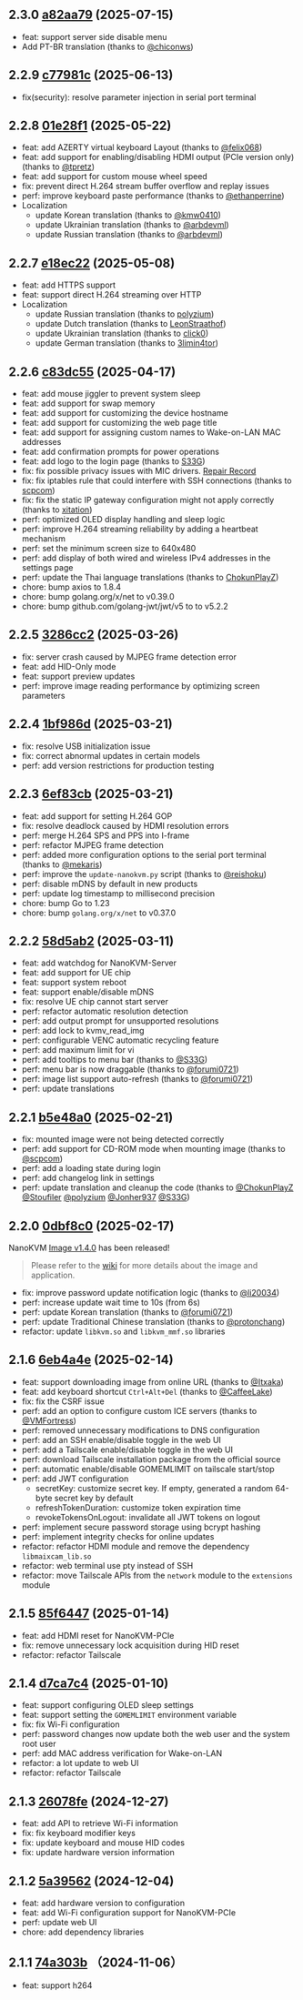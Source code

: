 ## 2.3.0 [a82aa79](https://github.com/sipeed/NanoKVM/commit/a82aa792d87337268ab644b37fcbacdae4f0ce33) (2025-07-15)     

* feat: support server side disable menu
* Add PT-BR translation (thanks to [@chiconws](https://github.com/chiconws))

## 2.2.9 [c77981c](https://github.com/sipeed/NanoKVM/commit/c77981cc0ceebd8f6705b6c5d8c3cf4edf4f6717) (2025-06-13)

* fix(security): resolve parameter injection in serial port terminal

## 2.2.8 [01e28f1](https://github.com/sipeed/NanoKVM/commit/01e28f10ae8b581d484bb6077ddfe7bbe4e57919) (2025-05-22)

* feat: add AZERTY virtual keyboard Layout (thanks to [@felix068](https://github.com/felix068))
* feat: add support for enabling/disabling HDMI output (PCIe version only) (thanks to [@tpretz](https://github.com/tpretz))
* feat: add support for custom mouse wheel speed
* fix: prevent direct H.264 stream buffer overflow and replay issues
* perf: improve keyboard paste performance (thanks to [@ethanperrine](https://github.com/ethanperrine))
* Localization
  * update Korean translation (thanks to [@kmw0410](https://github.com/kmw0410))
  * update Ukrainian translation (thanks to [@arbdevml](https://github.com/arbdevml))
  * update Russian translation (thanks to [@arbdevml](https://github.com/arbdevml))

## 2.2.7 [e18ec22](https://github.com/sipeed/NanoKVM/commit/e18ec2219d22886529575d1fdaad5c320e05f5b2) (2025-05-08)

* feat: add HTTPS support
* feat: support direct H.264 streaming over HTTP
* Localization
  * update Russian translation (thanks to [polyzium](https://github.com/polyzium))
  * update Dutch translation (thanks to [LeonStraathof](https://github.com/LeonStraathof))
  * update Ukrainian translation (thanks to [click0](https://github.com/click0))
  * update German translation (thanks to [3limin4tor](https://github.com/3limin4tor))

## 2.2.6 [c83dc55](https://github.com/sipeed/NanoKVM/commit/c83dc5565c9dbed22336661a8832edbd93a06d11) (2025-04-17)

* feat: add mouse jiggler to prevent system sleep
* feat: add support for swap memory
* feat: add support for customizing the device hostname
* feat: add support for customizing the web page title
* feat: add support for assigning custom names to Wake-on-LAN MAC addresses
* feat: add confirmation prompts for power operations
* feat: add logo to the login page (thanks to [S33G](https://github.com/S33G))
* fix: fix possible privacy issues with MIC drivers. [Repair Record](https://github.com/sipeed/NanoKVM/commit/f9244b36df090a05cd59ba11ea4fd01e9b638995)
* fix: fix iptables rule that could interfere with SSH connections (thanks to [scpcom](https://github.com/scpcom))
* fix: fix the static IP gateway configuration might not apply correctly (thanks to [xitation](https://github.com/xitation))
* perf: optimized OLED display handling and sleep logic
* perf: improve H.264 streaming reliability by adding a heartbeat mechanism
* perf: set the minimum screen size to 640x480
* perf: add display of both wired and wireless IPv4 addresses in the settings page
* perf: update the Thai language translations (thanks to [ChokunPlayZ](https://github.com/ChokunPlayZ))
* chore: bump axios to 1.8.4
* chore: bump golang.org/x/net to v0.39.0
* chore: bump github.com/golang-jwt/jwt/v5 to to v5.2.2

## 2.2.5 [3286cc2](https://github.com/sipeed/NanoKVM/commit/3286cc2f85a14133d65935cb476c833dcf151459) (2025-03-26)

* fix: server crash caused by MJPEG frame detection error
* feat: add HID-Only mode
* feat: support preview updates
* perf: improve image reading performance by optimizing screen parameters

## 2.2.4 [1bf986d](https://github.com/sipeed/NanoKVM/commit/1bf986d41b34d568c1ffee5df90ce61b6b08456b) (2025-03-21)

* fix: resolve USB initialization issue
* fix: correct abnormal updates in certain models
* perf: add version restrictions for production testing

## 2.2.3 [6ef83cb](https://github.com/sipeed/NanoKVM/commit/6ef83cb22fcd77f721d32c97c85d12f2bfc3035a) (2025-03-21)

* feat: add support for setting H.264 GOP
* fix: resolve deadlock caused by HDMI resolution errors
* perf: merge H.264 SPS and PPS into I-frame
* perf: refactor MJPEG frame detection
* perf: added more configuration options to the serial port terminal (thanks to [@mekaris](https://github.com/mekaris))
* perf: improve the `update-nanokvm.py` script (thanks to [@reishoku](https://github.com/reishoku))
* perf: disable mDNS by default in new products
* perf: update log timestamp to millisecond precision
* chore: bump Go to 1.23
* chore: bump `golang.org/x/net` to v0.37.0

## 2.2.2 [58d5ab2](https://github.com/sipeed/NanoKVM/commit/58d5ab2d37244b1e1a68b925a5c23c324c489ad3) (2025-03-11)

* feat: add watchdog for NanoKVM-Server
* feat: add support for UE chip
* feat: support system reboot
* feat: support enable/disable mDNS
* fix: resolve UE chip cannot start server
* perf: refactor automatic resolution detection
* perf: add output prompt for unsupported resolutions
* perf: add lock to kvmv_read_img
* perf: configurable VENC automatic recycling feature
* perf: add maximum limit for vi
* perf: add tooltips to menu bar (thanks to [@S33G](https://github.com/S33G))
* perf: menu bar is now draggable (thanks to [@forumi0721](https://github.com/forumi0721))
* perf: image list support auto-refresh (thanks to [@forumi0721](https://github.com/forumi0721))
* perf: update translations

## 2.2.1 [b5e48a0](https://github.com/sipeed/NanoKVM/commit/b5e48a07e82df3aedd60442342ae50b95684a697) (2025-02-21)

* fix: mounted image were not being detected correctly
* perf: add support for CD-ROM mode when mounting image (thanks to [@scpcom](https://github.com/scpcom))
* perf: add a loading state during login
* perf: add changelog link in settings
* perf: update translation and cleanup the code (thanks to [@ChokunPlayZ](https://github.com/ChokunPlayZ) [@Stoufiler](https://github.com/Stoufiler) [@polyzium](https://github.com/polyzium) [@Jonher937](https://github.com/Jonher937) [@S33G](https://github.com/S33G))

## 2.2.0 [0dbf8c0](https://github.com/sipeed/NanoKVM/commit/0dbf8c007f2d0183d0f0601c3da6d3c3fccd8b31) (2025-02-17)

NanoKVM [Image v1.4.0](https://github.com/sipeed/NanoKVM/releases/tag/v1.4.0) has been released!

> Please refer to the [wiki](https://wiki.sipeed.com/hardware/en/kvm/NanoKVM/system/introduction.html) for more details about the image and application.

* fix: improve password update notification logic (thanks to [@li20034](https://github.com/li20034))
* perf: increase update wait time to 10s (from 6s)
* perf: update Korean translation (thanks to [@forumi0721](https://github.com/forumi0721))
* perf: update Traditional Chinese translation (thanks to [@protonchang](https://github.com/protonchang))
* refactor: update `libkvm.so` and `libkvm_mmf.so` libraries

## 2.1.6 [6eb4a4e](https://github.com/sipeed/NanoKVM/commit/6eb4a4ea6254f465a47f9881d13934c686649061) (2025-02-14)

* feat: support downloading image from online URL (thanks to [@Itxaka](https://github.com/Itxaka))
* feat: add keyboard shortcut `Ctrl+Alt+Del` (thanks to [@CaffeeLake](https://github.com/CaffeeLake))
* fix: fix the CSRF issue
* perf: add an option to configure custom ICE servers (thanks to [@VMFortress](https://github.com/VMFortress))
* perf: removed unnecessary modifications to DNS configuration
* perf: add an SSH enable/disable toggle in the web UI
* perf: add a Tailscale enable/disable toggle in the web UI
* perf: download Tailscale installation package from the official source
* perf: automatic enable/disable GOMEMLIMIT on tailscale start/stop
* perf: add JWT configuration
  * secretKey: customize secret key. If empty, generated a random 64-byte secret key by default
  * refreshTokenDuration: customize token expiration time
  * revokeTokensOnLogout: invalidate all JWT tokens on logout
* perf: implement secure password storage using bcrypt hashing
* perf: implement integrity checks for online updates
* refactor: refactor HDMI module and remove the dependency `libmaixcam_lib.so`
* refactor: web terminal use pty instead of SSH
* refactor: move Tailscale APIs from the `network` module to the `extensions` module

## 2.1.5 [85f6447](https://github.com/sipeed/NanoKVM/commit/85f6447a16cc2591c6459b7d3dfda4d4cb75e98c) (2025-01-14)

* feat: add HDMI reset for NanoKVM-PCIe
* fix: remove unnecessary lock acquisition during HID reset
* refactor: refactor Tailscale

## 2.1.4 [d7ca7c4](https://github.com/sipeed/NanoKVM/commit/d7ca7c453d821ad099bf79b463969419041279cb) (2025-01-10)

* feat: support configuring OLED sleep settings
* feat: support setting the `GOMEMLIMIT` environment variable
* fix: fix Wi-Fi configuration
* perf: password changes now update both the web user and the system root user
* perf: add MAC address verification for Wake-on-LAN
* refactor: a lot update to web UI
* refactor: refactor Tailscale

## 2.1.3 [26078fe](https://github.com/sipeed/NanoKVM/commit/26078fe46e43d4543d7b09901b4992e4fbe4f01f) (2024-12-27)

* feat: add API to retrieve Wi-Fi information
* fix: fix keyboard modifier keys
* fix: update keyboard and mouse HID codes
* fix: update hardware version information

## 2.1.2 [5a39562](https://github.com/sipeed/NanoKVM/commit/5a39562f2d32695933f4e7e86866136236cc9903) (2024-12-04)

* feat: add hardware version to configuration
* feat: add Wi-Fi configuration support for NanoKVM-PCIe
* perf: update web UI
* chore: add dependency libraries

## 2.1.1 [74a303b](https://github.com/sipeed/NanoKVM/commit/74a303bd5cbb58f9d8ddd81abaaf4919dbbfb71b) （2024-11-06）

* feat: support h264
